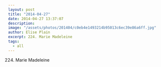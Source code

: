 ```yaml
---
layout: post
title: "2014-04-27"
date: 2014-04-27 13:37:07
description: 
image: "/assets/photos/201404/c0eb4e1493214b95013c6ec39e86a6ff.jpg"
author: Elise Plain
excerpt: 224. Marie Madeleine
tags: 
  - all
---
```


224. Marie Madeleine
<p></p>
